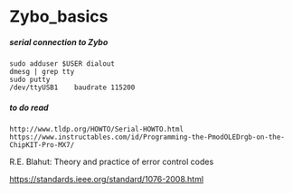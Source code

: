 # Zybo_basics

##### serial connection to Zybo
```
sudo adduser $USER dialout
dmesg | grep tty
sudo putty
/dev/ttyUSB1    baudrate 115200
```


##### to do read
```
http://www.tldp.org/HOWTO/Serial-HOWTO.html
https://www.instructables.com/id/Programming-the-PmodOLEDrgb-on-the-ChipKIT-Pro-MX7/
```


R.E. Blahut: Theory and practice of error control codes


https://standards.ieee.org/standard/1076-2008.html
